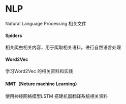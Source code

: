 # NLP
Natural Language Processing 相关文件

#### Spiders

相关爬虫相关内容，用于爬取相关语料。进行自然语言处理

#### Word2Vec 

学习Word2Vec 的相关资料和实践

#### NMT（Neture machine Learning）

使用神经网络模型LSTM 搭建机器翻译系统相关资料



